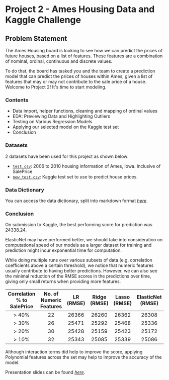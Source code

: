 # Project 2 - Ames Housing Data and Kaggle Challenge

## Problem Statement
The Ames Housing board is looking to see how we can predict the prices of future houses, based on a list of features. These features are a combination of nominal, ordinal, continuous and discrete values.

To do that, the board has tasked you and the team to create a prediction model that can predict the prices of houses within Ames, given a list of features that may or may not contribute to the sale price of a house.
Welcome to Project 2! It's time to start modeling.

### Contents
* Data import, helper functions, cleaning and mapping of ordinal values
* EDA: Previewing Data and Highlighting Outliers
* Testing on Various Regression Models
* Applying our selected model on the Kaggle test set
* Conclusion

### Datasets
2 datasets have been used for this project as shown below:

* [`test.csv`](./datasets/train.csv): 2006 to 2010 housing information of Ames, Iowa. Inclusive of SalePrice
* [`new_test.csv`](./datasets/new_test.csv): Kaggle test set to use to predict house prices.

### Data Dictionary
You can access the data dictionary, split into markdown format [*here*](https://github.com/kkhalis/GA-Projects/blob/master/project_2/DataDictionary.md).

### Conclusion
On submission to Kaggle, the best performing score for prediction was 24338.24.

ElasticNet may have performed better, we should take into consideration on computational speed of our models as a larger dataset for training and prediction might incur exponential time for computation.

While doing multiple runs over various subsets of data (e.g, correlation coefficients above a certain threshold), we notice that numeric features usually contribute to having better predictions. However, we can also see the minimal reduction of the RMSE scores in the predictions over time, giving only small returns when providing more features.

|Correlation % to <br> SalePrice | No. of Numeric<br> Features | LR (RMSE) | Ridge (RMSE) | Lasso (RMSE) | ElasticNet (RMSE) |
|:-:|:-:|:-:|:-:|:-:|:-:|
| > 40%|22|26366|26260|26362|26308|
| > 30%|26|25471|25292|25468|25336|
| > 20%|30|25428|25159|25423|25172|
| > 10%|32|25343|25085|25339|25086|

Although interaction terms did help to improve the score, applying Polynomial features across the set may help to improve the accuracy of the model.

Presentation slides can be found [*here*](https://docs.google.com/presentation/d/1W-U_6W32IP5Oh4XHre0GjcRVlr4jo0FOwydsHqSQ7rc/edit?usp=sharing).
